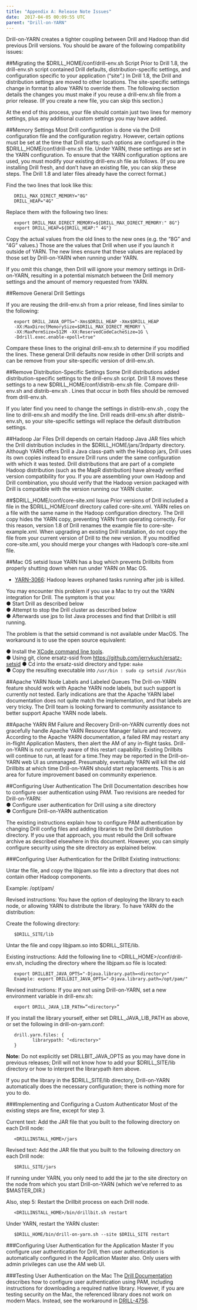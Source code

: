 ```yaml
---
title: "Appendix A: Release Note Issues"
date:  2017-04-05 00:09:55 UTC  
parent: "Drill-on-YARN"
---  
```


Drill-on-YARN creates a tighter coupling between Drill and Hadoop than did previous Drill
versions. You should be aware of the following compatibility issues:

##Migrating the $DRILL_HOME/conf/drill-env.sh Script
Prior to Drill 1.8, the drill-env.sh script contained Drill defaults, distribution-specific
settings, and configuration specific to your application (“site”.) In Drill 1.8, the Drill and distribution settings are moved to other locations. The site-specific settings change in format to allow YARN to override them. The following section details the changes you must make if you reuse a drill-env.sh file from a prior release. (If you create a new file, you can skip this section.)  

At the end of this process, your file should contain just two lines for memory settings, plus any additional custom settings you may have added.  

##Memory Settings
Most Drill configuration is done via the Drill configuration file and the configuration registry. However, certain options must be set at the time that Drill starts; such options are configured in the $DRILL_HOME/conf/drill-env.sh file. Under YARN, these settings are set in the
YARN configuration. To ensure that the YARN configuration options are used, you must modify
your existing drill-env.sh file as follows. (If you are installing Drill fresh, and don’t have an existing file, you can skip these steps. The Drill 1.8 and later files already have the correct format.)  

Find the two lines that look like this:  

       DRILL_MAX_DIRECT_MEMORY="8G"
       DRILL_HEAP="4G"  

Replace them with the following two lines:  

       export DRILL_MAX_DIRECT_MEMORY=${DRILL_MAX_DIRECT_MEMORY:" 8G"}
       export DRILL_HEAP=${DRILL_HEAP:" 4G"}  


Copy the actual values from the old lines to the new ones (e.g. the “8G” and “4G” values.)
Those are the values that Drill when use if you launch it outside of YARN. The new lines ensure
that these values are replaced by those set by Drill-on-YARN when running under YARN. 

If you omit this change, then Drill will ignore your memory settings in Drill-on-YARN, resulting in a potential mismatch between the Drill memory settings and the amount of memory requested from YARN.  

##Remove General Drill Settings  

If you are reusing the drill-env.sh from a prior release, find lines similar to the following:  

       export DRILL_JAVA_OPTS="-Xms$DRILL_HEAP -Xmx$DRILL_HEAP
       -XX:MaxDirectMemorySize=$DRILL_MAX_DIRECT_MEMORY \
       -XX:MaxPermSize=512M -XX:ReservedCodeCacheSize=1G \
       -Ddrill.exec.enable-epoll=true"

Compare these lines to the original drill-env.sh to determine if you modified the lines.
These general Drill defaults now reside in other Drill scripts and can be remove from your
site-specific version of drill-env.sh.

##Remove Distribution-Specific Settings
Some Drill distributions added distribution-specific settings to the drill-env.sh script. Drill 1.8 moves these settings to a new $DRILL_HOME/conf/distrib-env.sh file. Compare drill-env.sh and distrib-env.sh . Lines that occur in both files should be removed from
drill-env.sh. 

If you later find you need to change the settings in distrib-env.sh , copy the line to drill-env.sh and modify the line. Drill reads drill-env.sh after distrib-env.sh, so your site-specific settings will replace the default distribution settings.  

##Hadoop Jar Files
Drill depends on certain Hadoop Java JAR files which the Drill distribution includes in the
$DRILL_HOME/jars/3rdparty directory. Although YARN offers Drill a Java class-path with
the Hadoop jars, Drill uses its own copies instead to ensure Drill runs under the same
configuration with which it was tested. Drill distributions that are part of a complete Hadoop distribution (such as the MapR distribution) have already verified version compatibility for you. If you are assembling your own Hadoop and Drill combination, you should verify that the Hadoop version packaged with Drill is compatible with the version running our YARN cluster.  

##$DRILL_HOME/conf/core-site.xml Issue
Prior versions of Drill included a file in the $DRILL_HOME/conf directory called
core-site.xml. YARN relies on a file with the same name in the Hadoop configuration directory. The Drill copy hides the YARN copy, preventing YARN from operating correctly. For this reason, version 1.8 of Drill renames the example file to core-site-example.xml. When upgrading an existing Drill installation, do not copy the file from your current version of Drill to the new version. If you modified core-site.xml, you should merge your changes with Hadoop’s core-site.xml file.  

##Mac OS setsid Issue
YARN has a bug which prevents Drillbits from properly shutting down when run under YARN on
Mac OS.  



- [YARN-3066](https://issues.apache.org/jira/browse/YARN-3066): Hadoop leaves orphaned tasks running after job is killed.  


You may encounter this problem if you use a Mac to try out the YARN integration for Drill. The
symptom is that you:  
● Start Drill as described below  
● Attempt to stop the Drill cluster as described below  
● Afterwards use jps to list Java processes and find that Drillbit is still running.    

The problem is that the setsid command is not available under MacOS. The workaround is to
use the open source equivalent:  

● Install the [XCode command line tools](https://developer.apple.com/library/content/technotes/tn2339/_index.html).  
● Using git, clone ersatz-ssid from https://github.com/jerrykuch/ersatz-setsid
● Cd into the ersatz-ssid directory and type: `make`  
● Copy the resulting executable into `/usr/bin : sudo cp setsid /usr/bin`  

##Apache YARN Node Labels and Labeled Queues
The Drill-on-YARN feature should work with Apache YARN node labels, but such support is
currently not tested. Early indications are that the Apache YARN label documentation does not
quite match the implementation, and that labels are very tricky. The Drill team is looking forward to community assistance to better support Apache YARN node labels.  

##Apache YARN RM Failure and Recovery
Drill-on-YARN currently does not gracefully handle Apache YARN Resource Manager failure
and recovery. According to the Apache YARN documentation, a failed RM may restart any
in-flight Application Masters, then alert the AM of any in-flight tasks. Drill-on-YARN is not
currently aware of this restart capability. Existing Drillbits will continue to run, at least for a time.They may be reported in the Drill-on-YARN web UI as unmanaged. Presumably,  eventually YARN will kill the old Drillbits at which time Drill-on-YARN should start replacements. This is an area for future improvement based on community experience.  

##Configuring User Authentication
The Drill Documentation describes how to configure user authentication using PAM. Two
revisions are needed for Drill-on-YARN:  
● Configure user authentication for Drill using a site directory  
● Configure Drill-on-YARN authentication  

The existing instructions explain how to configure PAM authentication by changing Drill config
files and adding libraries to the Drill distribution directory. If you use that approach, you must rebuild the Drill software archive as described elsewhere in this document. However, you can simply configure security using the site directory as explained below.  

###Configuring User Authentication for the Drillbit
Existing instructions:  

Untar the file, and copy the libjpam.so file into a directory that does not contain other
Hadoop components.  

Example: /opt/pam/

Revised instructions: You have the option of deploying the library to each node, or allowing YARN to distribute the library. To have YARN do the distribution:  

Create the following directory:  

       $DRILL_SITE/lib 

Untar the file and copy libjpam.so into $DRILL_SITE/lib.  

Existing instructions: Add the following line to <DRILL_HOME>/conf/drill-env.sh, including the
directory where the libjpam.so file is located:  

       export DRILLBIT_JAVA_OPTS="-Djava.library.path=<directory>"
       Example: export DRILLBIT_JAVA_OPTS="-Djava.library.path=/opt/pam/"  

Revised instructions: If you are not using Drill-on-YARN, set a new environment variable in drill-env.sh:  

       export DRILL_JAVA_LIB_PATH=”<directory>”  

If you install the library yourself, either set DRILL_JAVA_LIB_PATH as above, or set the
following in drill-on-yarn.conf:  

       drill.yarn.files: {
              librarypath: "<directory>"
       } 

**Note:** Do not explicitly set DRILLBIT_JAVA_OPTS as you may have done in previous releases; Drill will not know how to add your $DRILL_SITE/lib directory or how to interpret the librarypath item above.  

If you put the library in the $DRILL_SITE/lib directory, Drill-on-YARN automatically
does the necessary configuration; there is nothing more for you to do.  

###Implementing and Configuring a Custom Authenticator
Most of the existing steps are fine, except for step 3. 

Current text: Add the JAR file that you built to the following directory on each Drill node:  

       <DRILLINSTALL_HOME>/jars  

Revised text: Add the JAR file that you built to the following directory on each Drill node:  
 
       $DRILL_SITE/jars  

If running under YARN, you only need to add the jar to the site directory on the node from which you start Drill-on-YARN (which we’ve referred to as $MASTER_DIR.)  

Also, step 5: Restart the Drillbit process on each Drill node.  

       <DRILLINSTALL_HOME>/bin/drillbit.sh restart  

Under YARN, restart the YARN cluster:  

       $DRILL_HOME/bin/drill-on-yarn.sh --site $DRILL_SITE restart  

###Configuring User Authentication for the Application Master
If you configure user authentication for Drill, then user authentication is automatically configured in the Application Master also. Only users with admin privileges can use the AM web UI.  

###Testing User Authentication on the Mac
The [Drill Documentation]({{site.baseurl}}/docs/configuring-user-authentication/) describes how to configure user authentication using PAM, including instructions for downloading a required native library. However, if you are testing security on the Mac, the referenced library does not work on modern Macs. Instead, see the workaround in [DRILL-4756](https://issues.apache.org/jira/browse/DRILL-4756).